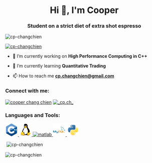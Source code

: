<h1 align="center">Hi 👋, I'm Cooper</h1>
<h3 align="center">Student on a strict diet of extra shot espresso</h3>

<p align="left"> <img src="https://komarev.com/ghpvc/?username=cp-changchien&label=Profile%20views&color=0e75b6&style=flat" alt="cp-changchien" /> </p>

<p align="left"> <a href="https://github.com/ryo-ma/github-profile-trophy"><img src="https://github-profile-trophy.vercel.app/?username=cp-changchien" alt="cp-changchien" /></a> </p>

- 🔭 I’m currently working on **High Performance Computing in C++**

- 🌱 I’m currently learning **Quantitative Trading**

- 📫 How to reach me **cp.changchien@gmail.com**

<h3 align="left">Connect with me:</h3>
<p align="left">
<a href="https://linkedin.com/in/cooper chang chien" target="blank"><img align="center" src="https://raw.githubusercontent.com/rahuldkjain/github-profile-readme-generator/master/src/images/icons/Social/linked-in-alt.svg" alt="cooper chang chien" height="30" width="40" /></a>
<a href="https://instagram.com/_cp.ch_" target="blank"><img align="center" src="https://raw.githubusercontent.com/rahuldkjain/github-profile-readme-generator/master/src/images/icons/Social/instagram.svg" alt="_cp.ch_" height="30" width="40" /></a>
</p>

<h3 align="left">Languages and Tools:</h3>
<p align="left"> <a href="https://www.w3schools.com/cpp/" target="_blank" rel="noreferrer"> <img src="https://raw.githubusercontent.com/devicons/devicon/master/icons/cplusplus/cplusplus-original.svg" alt="cplusplus" width="40" height="40"/> </a> <a href="https://www.linux.org/" target="_blank" rel="noreferrer"> <img src="https://raw.githubusercontent.com/devicons/devicon/master/icons/linux/linux-original.svg" alt="linux" width="40" height="40"/> </a> <a href="https://www.mathworks.com/" target="_blank" rel="noreferrer"> <img src="https://upload.wikimedia.org/wikipedia/commons/2/21/Matlab_Logo.png" alt="matlab" width="40" height="40"/> </a> <a href="https://www.mysql.com/" target="_blank" rel="noreferrer"> <img src="https://raw.githubusercontent.com/devicons/devicon/master/icons/mysql/mysql-original-wordmark.svg" alt="mysql" width="40" height="40"/> </a> <a href="https://www.python.org" target="_blank" rel="noreferrer"> <img src="https://raw.githubusercontent.com/devicons/devicon/master/icons/python/python-original.svg" alt="python" width="40" height="40"/> </a> </p>

<p>&nbsp;<img align="center" src="https://github-readme-stats.vercel.app/api?username=cp-changchien&show_icons=true&theme=dark&locale=en" alt="cp-changchien" /></p>

<p><img align="center" src="https://github-readme-streak-stats.herokuapp.com/?user=cp-changchien&" alt="cp-changchien" /></p>
